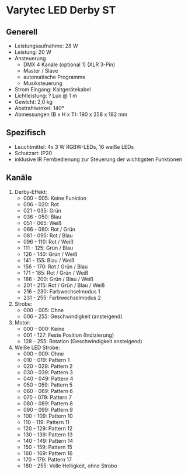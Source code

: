 # Varytec LED Derby ST

## Generell

- Leistungsaufnahme: 28 W
- Leistung: 20 W
- Ansteuerung
  - DMX 4 Kanäle (optional 1) (XLR 3-Pin)
  - Master / Slave
  - automatische Programme
  - Musiksteuerung
- Strom Eingang: Kaltgerätekabel
- Lichtleistung: ? Lux @ 1 m
- Gewicht: 2,0 kg
- Abstrahlwinkel: 140°
- Abmessungen (B x H x T): 190 x 258 x 182 mm

## Spezifisch

- Leuchtmittel: 4x 3 W RGBW-LEDs, 16 weiße LEDs
- Schutzart: IP20
- inklusive IR Fernbedienung zur Steuerung der wichtigsten Funktionen

## Kanäle

1. Derby-Effekt:
   - 000 - 005: Keine Funktion
   - 006 - 020: Rot
   - 021 - 035: Grün
   - 036 - 050: Blau
   - 051 - 065: Weiß
   - 066 - 080: Rot / Grün
   - 081 - 095: Rot / Blau
   - 096 - 110: Rot / Weiß
   - 111 - 125: Grün / Blau
   - 126 - 140: Grün / Weiß
   - 141 - 155: Blau / Weiß
   - 156 - 170: Rot / Grün / Blau
   - 171 - 185: Rot / Grün / Weiß
   - 186 - 200: Grün / Blau / Weiß
   - 201 - 215: Rot / Grün / Blau / Weiß
   - 216 - 230: Farbwechselmodus 1
   - 231 - 255: Farbwechselmodus 2
2. Strobe:
   - 000 - 005: Ohne
   - 006 - 255: Geschwindigkeit (ansteigend)
3. Motor:
   - 000 - 000: Keine
   - 001 - 127: Feste Position (Indizierung)
   - 128 - 255: Rotation (Geschwindigkeit ansteigend)
4. Weiße LED Strobe:
   - 000 - 009: Ohne
   - 010 - 019: Pattern 1
   - 020 - 029: Pattern 2
   - 030 - 039: Pattern 3
   - 040 - 049: Pattern 4
   - 050 - 059: Pattern 5
   - 060 - 069: Pattern 6
   - 070 - 079: Pattern 7
   - 080 - 089: Pattern 8
   - 090 - 099: Pattern 9
   - 100 - 109: Pattern 10
   - 110 - 119: Pattern 11
   - 120 - 129: Pattern 12
   - 130 - 139: Pattern 13
   - 140 - 149: Pattern 14
   - 150 - 159: Pattern 15
   - 160 - 169: Pattern 16
   - 170 - 179: Pattern 17
   - 180 - 255: Volle Helligkeit, ohne Strobo